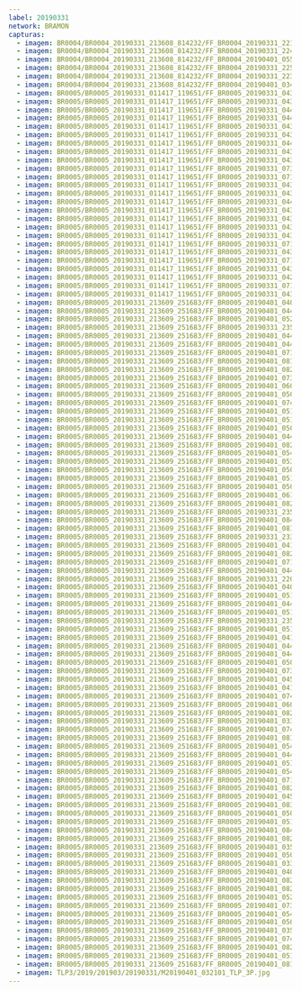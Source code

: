 ```yaml
---
label: 20190331
network: BRAMON
capturas:
  - imagem: BR0004/BR0004_20190331_213608_814232/FF_BR0004_20190331_221214_103_0040960.fits_maxpixel.jpg
  - imagem: BR0004/BR0004_20190331_213608_814232/FF_BR0004_20190331_224156_658_0076288.fits_maxpixel.jpg
  - imagem: BR0004/BR0004_20190331_213608_814232/FF_BR0004_20190401_055652_505_0596224.fits_maxpixel.jpg
  - imagem: BR0004/BR0004_20190331_213608_814232/FF_BR0004_20190331_225745_838_0095232.fits_maxpixel.jpg
  - imagem: BR0004/BR0004_20190331_213608_814232/FF_BR0004_20190331_223948_357_0073728.fits_maxpixel.jpg
  - imagem: BR0004/BR0004_20190331_213608_814232/FF_BR0004_20190401_034057_075_0434176.fits_maxpixel.jpg
  - imagem: BR0005/BR0005_20190331_011417_119651/FF_BR0005_20190331_043728_373_0242688.fits_maxpixel.jpg
  - imagem: BR0005/BR0005_20190331_011417_119651/FF_BR0005_20190331_043637_108_0241664.fits_maxpixel.jpg
  - imagem: BR0005/BR0005_20190331_011417_119651/FF_BR0005_20190331_044825_003_0255744.fits_maxpixel.jpg
  - imagem: BR0005/BR0005_20190331_011417_119651/FF_BR0005_20190331_044251_910_0249088.fits_maxpixel.jpg
  - imagem: BR0005/BR0005_20190331_011417_119651/FF_BR0005_20190331_043819_599_0243712.fits_maxpixel.jpg
  - imagem: BR0005/BR0005_20190331_011417_119651/FF_BR0005_20190331_043048_352_0234752.fits_maxpixel.jpg
  - imagem: BR0005/BR0005_20190331_011417_119651/FF_BR0005_20190331_044837_819_0256000.fits_maxpixel.jpg
  - imagem: BR0005/BR0005_20190331_011417_119651/FF_BR0005_20190331_043022_741_0234240.fits_maxpixel.jpg
  - imagem: BR0005/BR0005_20190331_011417_119651/FF_BR0005_20190331_043429_021_0239104.fits_maxpixel.jpg
  - imagem: BR0005/BR0005_20190331_011417_119651/FF_BR0005_20190331_073920_504_0460288.fits_maxpixel.jpg
  - imagem: BR0005/BR0005_20190331_011417_119651/FF_BR0005_20190331_071127_852_0427008.fits_maxpixel.jpg
  - imagem: BR0005/BR0005_20190331_011417_119651/FF_BR0005_20190331_043009_922_0233984.fits_maxpixel.jpg
  - imagem: BR0005/BR0005_20190331_011417_119651/FF_BR0005_20190331_043403_408_0238592.fits_maxpixel.jpg
  - imagem: BR0005/BR0005_20190331_011417_119651/FF_BR0005_20190331_044213_476_0248320.fits_maxpixel.jpg
  - imagem: BR0005/BR0005_20190331_011417_119651/FF_BR0005_20190331_043035_547_0234496.fits_maxpixel.jpg
  - imagem: BR0005/BR0005_20190331_011417_119651/FF_BR0005_20190331_043441_836_0239360.fits_maxpixel.jpg
  - imagem: BR0005/BR0005_20190331_011417_119651/FF_BR0005_20190331_043454_640_0239616.fits_maxpixel.jpg
  - imagem: BR0005/BR0005_20190331_011417_119651/FF_BR0005_20190331_043649_919_0241920.fits_maxpixel.jpg
  - imagem: BR0005/BR0005_20190331_011417_119651/FF_BR0005_20190331_071049_429_0426240.fits_maxpixel.jpg
  - imagem: BR0005/BR0005_20190331_011417_119651/FF_BR0005_20190331_043416_210_0238848.fits_maxpixel.jpg
  - imagem: BR0005/BR0005_20190331_011417_119651/FF_BR0005_20190331_071011_015_0425472.fits_maxpixel.jpg
  - imagem: BR0005/BR0005_20190331_011417_119651/FF_BR0005_20190331_043702_737_0242176.fits_maxpixel.jpg
  - imagem: BR0005/BR0005_20190331_011417_119651/FF_BR0005_20190331_042515_307_0228096.fits_maxpixel.jpg
  - imagem: BR0005/BR0005_20190331_011417_119651/FF_BR0005_20190331_071023_801_0425728.fits_maxpixel.jpg
  - imagem: BR0005/BR0005_20190331_011417_119651/FF_BR0005_20190331_043715_543_0242432.fits_maxpixel.jpg
  - imagem: BR0005/BR0005_20190331_213609_251683/FF_BR0005_20190401_040903_453_0467456.fits_maxpixel.jpg
  - imagem: BR0005/BR0005_20190331_213609_251683/FF_BR0005_20190401_044254_497_0507904.fits_maxpixel.jpg
  - imagem: BR0005/BR0005_20190331_213609_251683/FF_BR0005_20190401_052319_887_0556288.fits_maxpixel.jpg
  - imagem: BR0005/BR0005_20190331_213609_251683/FF_BR0005_20190331_235231_802_0160512.fits_maxpixel.jpg
  - imagem: BR0005/BR0005_20190331_213609_251683/FF_BR0005_20190401_044228_869_0507392.fits_maxpixel.jpg
  - imagem: BR0005/BR0005_20190331_213609_251683/FF_BR0005_20190401_044307_297_0508160.fits_maxpixel.jpg
  - imagem: BR0005/BR0005_20190331_213609_251683/FF_BR0005_20190401_071155_811_0686080.fits_maxpixel.jpg
  - imagem: BR0005/BR0005_20190331_213609_251683/FF_BR0005_20190401_081948_259_0767232.fits_maxpixel.jpg
  - imagem: BR0005/BR0005_20190331_213609_251683/FF_BR0005_20190401_082546_920_0774400.fits_maxpixel.jpg
  - imagem: BR0005/BR0005_20190331_213609_251683/FF_BR0005_20190401_073257_003_0711168.fits_maxpixel.jpg
  - imagem: BR0005/BR0005_20190331_213609_251683/FF_BR0005_20190401_060110_006_0601600.fits_maxpixel.jpg
  - imagem: BR0005/BR0005_20190331_213609_251683/FF_BR0005_20190401_050106_711_0529664.fits_maxpixel.jpg
  - imagem: BR0005/BR0005_20190331_213609_251683/FF_BR0005_20190401_074625_404_0727296.fits_maxpixel.jpg
  - imagem: BR0005/BR0005_20190331_213609_251683/FF_BR0005_20190401_051721_148_0549120.fits_maxpixel.jpg
  - imagem: BR0005/BR0005_20190331_213609_251683/FF_BR0005_20190401_051513_070_0546560.fits_maxpixel.jpg
  - imagem: BR0005/BR0005_20190331_213609_251683/FF_BR0005_20190401_050053_908_0529408.fits_maxpixel.jpg
  - imagem: BR0005/BR0005_20190331_213609_251683/FF_BR0005_20190401_044216_054_0507136.fits_maxpixel.jpg
  - imagem: BR0005/BR0005_20190331_213609_251683/FF_BR0005_20190401_082013_860_0767744.fits_maxpixel.jpg
  - imagem: BR0005/BR0005_20190331_213609_251683/FF_BR0005_20190401_054846_029_0586752.fits_maxpixel.jpg
  - imagem: BR0005/BR0005_20190331_213609_251683/FF_BR0005_20190401_053803_840_0573952.fits_maxpixel.jpg
  - imagem: BR0005/BR0005_20190331_213609_251683/FF_BR0005_20190401_050119_541_0529920.fits_maxpixel.jpg
  - imagem: BR0005/BR0005_20190331_213609_251683/FF_BR0005_20190401_051200_869_0542720.fits_maxpixel.jpg
  - imagem: BR0005/BR0005_20190331_213609_251683/FF_BR0005_20190401_050132_349_0530176.fits_maxpixel.jpg
  - imagem: BR0005/BR0005_20190331_213609_251683/FF_BR0005_20190401_061424_695_0617472.fits_maxpixel.jpg
  - imagem: BR0005/BR0005_20190331_213609_251683/FF_BR0005_20190401_082703_825_0775936.fits_maxpixel.jpg
  - imagem: BR0005/BR0005_20190331_213609_251683/FF_BR0005_20190331_235206_181_0160000.fits_maxpixel.jpg
  - imagem: BR0005/BR0005_20190331_213609_251683/FF_BR0005_20190401_084305_907_0795136.fits_maxpixel.jpg
  - imagem: BR0005/BR0005_20190331_213609_251683/FF_BR0005_20190401_081935_435_0766976.fits_maxpixel.jpg
  - imagem: BR0005/BR0005_20190331_213609_251683/FF_BR0005_20190331_233006_426_0133632.fits_maxpixel.jpg
  - imagem: BR0005/BR0005_20190331_213609_251683/FF_BR0005_20190401_041410_886_0473600.fits_maxpixel.jpg
  - imagem: BR0005/BR0005_20190331_213609_251683/FF_BR0005_20190401_082534_113_0774144.fits_maxpixel.jpg
  - imagem: BR0005/BR0005_20190331_213609_251683/FF_BR0005_20190401_071143_000_0685824.fits_maxpixel.jpg
  - imagem: BR0005/BR0005_20190331_213609_251683/FF_BR0005_20190401_044411_356_0509440.fits_maxpixel.jpg
  - imagem: BR0005/BR0005_20190331_213609_251683/FF_BR0005_20190331_220350_318_0032768.fits_maxpixel.jpg
  - imagem: BR0005/BR0005_20190331_213609_251683/FF_BR0005_20190401_040837_831_0466944.fits_maxpixel.jpg
  - imagem: BR0005/BR0005_20190331_213609_251683/FF_BR0005_20190401_051434_651_0545792.fits_maxpixel.jpg
  - imagem: BR0005/BR0005_20190331_213609_251683/FF_BR0005_20190401_044320_109_0508416.fits_maxpixel.jpg
  - imagem: BR0005/BR0005_20190331_213609_251683/FF_BR0005_20190401_051148_060_0542464.fits_maxpixel.jpg
  - imagem: BR0005/BR0005_20190331_213609_251683/FF_BR0005_20190331_235244_613_0160768.fits_maxpixel.jpg
  - imagem: BR0005/BR0005_20190331_213609_251683/FF_BR0005_20190401_051005_577_0540416.fits_maxpixel.jpg
  - imagem: BR0005/BR0005_20190331_213609_251683/FF_BR0005_20190401_041124_356_0470272.fits_maxpixel.jpg
  - imagem: BR0005/BR0005_20190331_213609_251683/FF_BR0005_20190401_044203_259_0506880.fits_maxpixel.jpg
  - imagem: BR0005/BR0005_20190331_213609_251683/FF_BR0005_20190401_044150_448_0506624.fits_maxpixel.jpg
  - imagem: BR0005/BR0005_20190331_213609_251683/FF_BR0005_20190401_050939_426_0539904.fits_maxpixel.jpg
  - imagem: BR0005/BR0005_20190331_213609_251683/FF_BR0005_20190401_073036_060_0708352.fits_maxpixel.jpg
  - imagem: BR0005/BR0005_20190331_213609_251683/FF_BR0005_20190401_045530_757_0523008.fits_maxpixel.jpg
  - imagem: BR0005/BR0005_20190331_213609_251683/FF_BR0005_20190401_041358_082_0473344.fits_maxpixel.jpg
  - imagem: BR0005/BR0005_20190331_213609_251683/FF_BR0005_20190401_074638_195_0727552.fits_maxpixel.jpg
  - imagem: BR0005/BR0005_20190331_213609_251683/FF_BR0005_20190401_060057_209_0601344.fits_maxpixel.jpg
  - imagem: BR0005/BR0005_20190331_213609_251683/FF_BR0005_20190401_082508_481_0773632.fits_maxpixel.jpg
  - imagem: BR0005/BR0005_20190331_213609_251683/FF_BR0005_20190401_033841_716_0431104.fits_maxpixel.jpg
  - imagem: BR0005/BR0005_20190331_213609_251683/FF_BR0005_20190401_074442_900_0725248.fits_maxpixel.jpg
  - imagem: BR0005/BR0005_20190331_213609_251683/FF_BR0005_20190401_081909_817_0766464.fits_maxpixel.jpg
  - imagem: BR0005/BR0005_20190331_213609_251683/FF_BR0005_20190401_054833_223_0586496.fits_maxpixel.jpg
  - imagem: BR0005/BR0005_20190331_213609_251683/FF_BR0005_20190401_044241_674_0507648.fits_maxpixel.jpg
  - imagem: BR0005/BR0005_20190331_213609_251683/FF_BR0005_20190401_051746_771_0549632.fits_maxpixel.jpg
  - imagem: BR0005/BR0005_20190331_213609_251683/FF_BR0005_20190401_054807_603_0585984.fits_maxpixel.jpg
  - imagem: BR0005/BR0005_20190331_213609_251683/FF_BR0005_20190401_071133_002_0685568.fits_maxpixel.jpg
  - imagem: BR0005/BR0005_20190331_213609_251683/FF_BR0005_20190401_082521_335_0773888.fits_maxpixel.jpg
  - imagem: BR0005/BR0005_20190331_213609_251683/FF_BR0005_20190401_045546_479_0523264.fits_maxpixel.jpg
  - imagem: BR0005/BR0005_20190331_213609_251683/FF_BR0005_20190401_083030_089_0780032.fits_maxpixel.jpg
  - imagem: BR0005/BR0005_20190331_213609_251683/FF_BR0005_20190401_050041_088_0529152.fits_maxpixel.jpg
  - imagem: BR0005/BR0005_20190331_213609_251683/FF_BR0005_20190401_051018_401_0540672.fits_maxpixel.jpg
  - imagem: BR0005/BR0005_20190331_213609_251683/FF_BR0005_20190401_084253_094_0794880.fits_maxpixel.jpg
  - imagem: BR0005/BR0005_20190331_213609_251683/FF_BR0005_20190401_082247_582_0770816.fits_maxpixel.jpg
  - imagem: BR0005/BR0005_20190331_213609_251683/FF_BR0005_20190401_035704_959_0453120.fits_maxpixel.jpg
  - imagem: BR0005/BR0005_20190331_213609_251683/FF_BR0005_20190401_050952_785_0540160.fits_maxpixel.jpg
  - imagem: BR0005/BR0005_20190331_213609_251683/FF_BR0005_20190401_033828_915_0430848.fits_maxpixel.jpg
  - imagem: BR0005/BR0005_20190331_213609_251683/FF_BR0005_20190401_040850_647_0467200.fits_maxpixel.jpg
  - imagem: BR0005/BR0005_20190331_213609_251683/FF_BR0005_20190401_082234_793_0770560.fits_maxpixel.jpg
  - imagem: BR0005/BR0005_20190331_213609_251683/FF_BR0005_20190401_082559_748_0774656.fits_maxpixel.jpg
  - imagem: BR0005/BR0005_20190331_213609_251683/FF_BR0005_20190401_052332_697_0556544.fits_maxpixel.jpg
  - imagem: BR0005/BR0005_20190331_213609_251683/FF_BR0005_20190401_073244_185_0710912.fits_maxpixel.jpg
  - imagem: BR0005/BR0005_20190331_213609_251683/FF_BR0005_20190401_054820_418_0586240.fits_maxpixel.jpg
  - imagem: BR0005/BR0005_20190331_213609_251683/FF_BR0005_20190401_050913_779_0539392.fits_maxpixel.jpg
  - imagem: BR0005/BR0005_20190331_213609_251683/FF_BR0005_20190401_035717_778_0453376.fits_maxpixel.jpg
  - imagem: BR0005/BR0005_20190331_213609_251683/FF_BR0005_20190401_074455_710_0725504.fits_maxpixel.jpg
  - imagem: BR0005/BR0005_20190331_213609_251683/FF_BR0005_20190401_082716_582_0776192.fits_maxpixel.jpg
  - imagem: BR0005/BR0005_20190331_213609_251683/FF_BR0005_20190401_051759_602_0549888.fits_maxpixel.jpg
  - imagem: BR0005/BR0005_20190331_213609_251683/FF_BR0005_20190401_081922_628_0766720.fits_maxpixel.jpg
  - imagem: TLP3/2019/201903/20190331/M20190401_032101_TLP_3P.jpg
---
```

